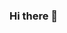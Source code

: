 ### Hi there 👋

<!--
**akanmayowa/akanmayowa** is a ✨ _special_ ✨ repository because its `README.md` (this file) appears on your GitHub profile.
--!>
